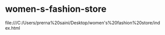 # women-s-fashion-store
file:///C:/Users/prerna%20saini/Desktop/women's%20fashion%20store/index.html
